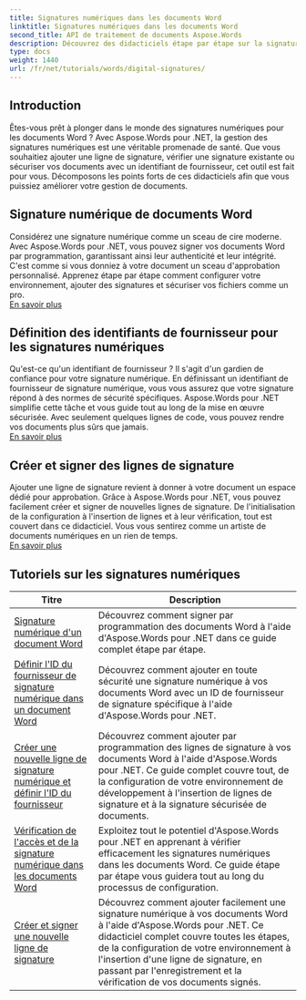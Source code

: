 ```yaml
---
title: Signatures numériques dans les documents Word
linktitle: Signatures numériques dans les documents Word
second_title: API de traitement de documents Aspose.Words
description: Découvrez des didacticiels étape par étape sur la signature, la vérification et la gestion des signatures numériques dans les documents Word à l'aide d'Aspose.Words pour .NET.
type: docs
weight: 1440
url: /fr/net/tutorials/words/digital-signatures/
---
```

## Introduction

Êtes-vous prêt à plonger dans le monde des signatures numériques pour les documents Word ? Avec Aspose.Words pour .NET, la gestion des signatures numériques est une véritable promenade de santé. Que vous souhaitiez ajouter une ligne de signature, vérifier une signature existante ou sécuriser vos documents avec un identifiant de fournisseur, cet outil est fait pour vous. Décomposons les points forts de ces didacticiels afin que vous puissiez améliorer votre gestion de documents.

## Signature numérique de documents Word  

Considérez une signature numérique comme un sceau de cire moderne. Avec Aspose.Words pour .NET, vous pouvez signer vos documents Word par programmation, garantissant ainsi leur authenticité et leur intégrité. C'est comme si vous donniez à votre document un sceau d'approbation personnalisé. Apprenez étape par étape comment configurer votre environnement, ajouter des signatures et sécuriser vos fichiers comme un pro.  
[En savoir plus](./digitally-signing-word-document/)  

## Définition des identifiants de fournisseur pour les signatures numériques  

Qu'est-ce qu'un identifiant de fournisseur ? Il s'agit d'un gardien de confiance pour votre signature numérique. En définissant un identifiant de fournisseur de signature numérique, vous vous assurez que votre signature répond à des normes de sécurité spécifiques. Aspose.Words pour .NET simplifie cette tâche et vous guide tout au long de la mise en œuvre sécurisée. Avec seulement quelques lignes de code, vous pouvez rendre vos documents plus sûrs que jamais.  
[En savoir plus](./set-digital-signature-provider-id/)  

## Créer et signer des lignes de signature  

Ajouter une ligne de signature revient à donner à votre document un espace dédié pour approbation. Grâce à Aspose.Words pour .NET, vous pouvez facilement créer et signer de nouvelles lignes de signature. De l'initialisation de la configuration à l'insertion de lignes et à leur vérification, tout est couvert dans ce didacticiel. Vous vous sentirez comme un artiste de documents numériques en un rien de temps.  
[En savoir plus](./create-and-sign-new-signature-line/)  

 ## Tutoriels sur les signatures numériques
| Titre | Description |
| --- | --- |
| [Signature numérique d'un document Word](./digitally-signing-word-document/) | Découvrez comment signer par programmation des documents Word à l'aide d'Aspose.Words pour .NET dans ce guide complet étape par étape. |
| [Définir l'ID du fournisseur de signature numérique dans un document Word](./set-digital-signature-provider-id/) | Découvrez comment ajouter en toute sécurité une signature numérique à vos documents Word avec un ID de fournisseur de signature spécifique à l'aide d'Aspose.Words pour .NET. |
| [Créer une nouvelle ligne de signature numérique et définir l'ID du fournisseur](./create-new-digital-signature-line-and-set-provider-id/) | Découvrez comment ajouter par programmation des lignes de signature à vos documents Word à l'aide d'Aspose.Words pour .NET. Ce guide complet couvre tout, de la configuration de votre environnement de développement à l'insertion de lignes de signature et à la signature sécurisée de documents. |
| [Vérification de l'accès et de la signature numérique dans les documents Word](./access-and-digital-signature-verification/) | Exploitez tout le potentiel d'Aspose.Words pour .NET en apprenant à vérifier efficacement les signatures numériques dans les documents Word. Ce guide étape par étape vous guidera tout au long du processus de configuration. |
| [Créer et signer une nouvelle ligne de signature](./create-and-sign-new-signature-line/) | Découvrez comment ajouter facilement une signature numérique à vos documents Word à l'aide d'Aspose.Words pour .NET. Ce didacticiel complet couvre toutes les étapes, de la configuration de votre environnement à l'insertion d'une ligne de signature, en passant par l'enregistrement et la vérification de vos documents signés. |